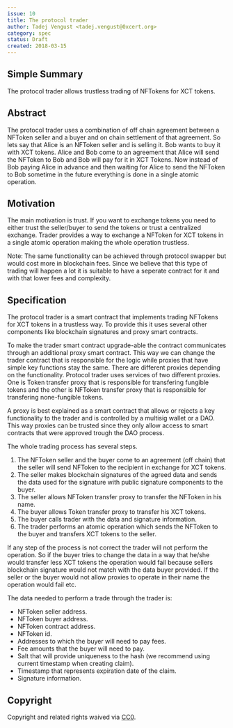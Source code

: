 ```yaml
---
issue: 10
title: The protocol trader
author: Tadej Vengust <tadej.vengust@0xcert.org>
category: spec
status: Draft
created: 2018-03-15
---
```


## Simple Summary

The protocol trader allows trustless trading of NFTokens for XCT tokens.

## Abstract

The protocol trader uses a combination of off chain agreement between a NFToken seller and a buyer and on chain settlement of that agreement. So lets say that Alice is an NFToken seller and is selling it. Bob wants to buy it with XCT tokens. Alice and Bob come to an agreement that Alice will send the NFToken to Bob and Bob will pay for it in XCT Tokens. Now instead of Bob paying Alice in advance and then waiting for Alice to send the NFToken to Bob sometime in the future everything is done in a single atomic operation. 

## Motivation

The main motivation is trust. If you want to exchange tokens you need to either trust the seller/buyer to send the tokens or trust a centralized exchange. Trader provides a way to exchange a NFToken for XCT tokens in a single atomic operation making the whole operation trustless. 

Note: The same functionality can be achieved through protocol swapper but would cost more in blockchain fees. Since we believe that this type of trading will happen a lot it is suitable to have a seperate contract for it and with that lower fees and complexity.

## Specification

The protocol trader is a smart contract that implements trading NFTokens for XCT tokens in a trustless way. To provide this it uses several other components like blockchain signatures and proxy smart contracts. 

To make the trader smart contract upgrade-able the contract communicates through an additional proxy smart contract. This way we can change the trader contract that is responsible for the logic while proxies that have simple key functions stay the same. There are different proxies depending on the functionality. Protocol trader uses services of two different proxies. One is Token transfer proxy that is responsible for transfering fungible tokens and the other is NFToken transfer proxy that is responsible for transfering none-fungible tokens. 

A proxy is best explained as a smart contract that allows or rejects a key functionality to the trader and is controlled by a multisig wallet or a DAO. This way proxies can be trusted since they only allow access to smart contracts that were approved trough the DAO process.

The whole trading process has several steps.
1. The NFToken seller and the buyer come to an agreement (off chain) that the seller will send NFToken to the recipient in exchange for XCT tokens.
2. The seller makes blockchain signatures of the agreed data and sends the data used for the signature with public signature components to the buyer.
3. The seller allows NFToken transfer proxy to transfer the NFToken in his name.
4. The buyer allows Token transfer proxy to transfer his XCT tokens.
5. The buyer calls trader with the data and signature information.
6. The trader performs an atomic operation which sends the NFToken to the buyer and transfers XCT tokens to the seller.

If any step of the process is not correct the trader will not perform the operation. So if the buyer tries to change the data in a way that he/she would transfer less XCT tokens the operation would fail because sellers blockchain signature would not match with the data buyer provided. If the seller or the buyer would not allow proxies to operate in their name the operation would fail etc.

The data needed to perform a trade through the trader is:
* NFToken seller address.
* NFToken buyer address. 
* NFToken contract address. 
* NFToken id.
* Addresses to which the buyer will need to pay fees. 
* Fee amounts that the buyer will need to pay.
* Salt that will provide uniqueness to the hash (we recommend using current timestamp when creating claim).
* Timestamp that represents expiration date of the claim.
* Signature information. 

## Copyright

Copyright and related rights waived via [CC0](https://creativecommons.org/publicdomain/zero/1.0/).

